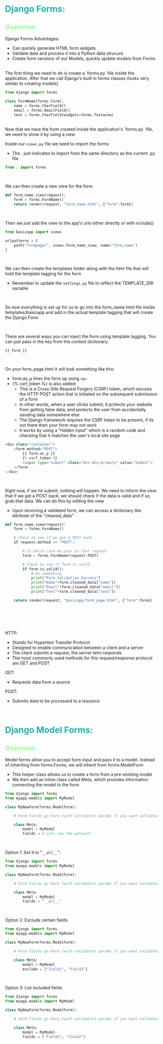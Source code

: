 # <span style="color:lightseagreen">Django Forms:</span>

## <span style="color:palegreen">Overview:</span>

Django Forms Advantages:

- Can quickly generate HTML form widgets
- Validate data and process it into a Python data strucure
- Create form versions of our Models, quickly update models from Forms

<br>  
The first thing we need to do is create a `forms.py` file inside the application.
After that we call Django's built in forms classes (looks very similar to creating models)

```python
from django import forms

class FormName(forms.Form):
    name = forms.CharField()
    email = forms.EmailField()
    text = forms.CharField(widgets=forms.Textarea)

```

<br>  
Now that we have the form created inside the application's `forms.py` file, we need to show it by using a view

Inside our `views.py` file we need to import the forms

- The . just indicates to import from the same directory as the current .py file

```python
from . import forms

```

<br>

We can then create a new view for the form

```python
def form_name_view(request):
    form = forms.FormName()
    return render(request, "form_name.html", {"form":form})

```

<br>

Then we just add the view to the app's urls either directly or with include()

```python
from basicapp import views

urlpatterns = [
    path("formpage/", views.form_name_view, name="form_name")
]

```

<br>

We can then create the templates folder along with the html file that will hold the template tagging for the form

- Remember to update the `settings.py` file to reflect the TEMPLATE_DIR variable

<br>

So now everything is set up for us to go into the form_name.html file inside templates/basicapp and add in the actual template tagging that will create the Django Form

<br>

There are several ways you can inject the form using template tagging. You can just pass in the key from the context dictionary:

```
{{ form }}
```

<br>

On your form_page.html it will look something like this:

- form.as_p lines the form up using `<p>`
- {% csrf_token %} is also added:
  - This is a Cross-Site Request Forgery (CSRF) token, which secures the HTTP POST action that is initiated on the subsequent submission of a form
  - In other words, when a user clicks submit, it protects your website from getting false data, and protects the user from accidentally sending data somewhere else
  - The Django framework requires the CSRF token to be present, if its not there then your form may not work
  - It works by using a "hidden input" which is a random code and checking that it matches the user's local site page

```python
<div class="container">
    <form method="POST">
        {{ form.as_p }}
        {% csrf_token %}
        <input type="submit" class="btn btn-primary" value="Submit">
    </form>
</div>

```

<br>

Right now, if we hit submit, nothing will happen. We need to inform the view that if we get a POST back, we should check if the data is valid and if so, grab that data. We can do this by editing the view

- Upon receiving a validated form, we can access a dictionary like attribute of the "cleaned_data"

```python
def form_name_view(request):
    form = forms.FormName()

    # Check to see if we get a POST back
    if request.method == "POST":

        # In which case we pass in that request
        form = forms.FormName(request.POST)

        # Check to see if form is valid
        if form.is_valid():
            # Do something
            print("Form Validation Success")
            print("Name"+form.cleaned_data["name"])
            print("Email"+form.cleaned_data["email"])
            print("Text"+form.cleaned_data["text"])

    return render(request, "basicapp/form_page.html", {"form":form})

```

<br>

### <span style="color:lightyellow">Side Discussion: HTTP - GET - POST</span>

HTTP:

- Stands for Hypertext Transfer Protocol
- Designed to enable communication between a client and a server
- The client submits a request, the server tehn responds
- The most commonly used methods for this request/response protocol are GET and POST

GET:

- Requests data from a source

POST:

- Submits data to be processed to a resource

<br>

# <span style="color:lightseagreen">Django Model Forms:</span>

## <span style="color:palegreen">Overview:</span>

Model forms allow you to accept form input and pass it to a model. Instead of inheriting from forms.Forms, we will inherit from forms.ModelForm

- This helper class allows us to create a form from a pre-existing model
- We then add an inline class called Meta, which provides information connecting the model to the form

```python
from django import forms
from myapp.models import MyModel

class MyNewForm(forms.ModelForm):

    # Form Fields go here (with validators params if you want validators)

    class Meta:
        model = MyModel
        fields = # Lets see the options!

```

<br>

Option 1: Set it to "`__all__`":

```python
from django import forms
from myapp.models import MyModel

class MyNewForm(forms.ModelForm):

    # Form Fields go here (with validators params if you want validators)

    class Meta:
        model = MyModel
        fields = "__all__"

```

<br>

Option 2: Exclude certain fields

```python
from django import forms
from myapp.models import MyModel

class MyNewForm(forms.ModelForm):

    # Form Fields go here (with validators params if you want validators)

    class Meta:
        model = MyModel
        exclude = ["field1", "field2"]

```

<br>

Option 3: List included fields

```python
from django import forms
from myapp.models import MyModel

class MyNewForm(forms.ModelForm):

    # Form Fields go here (with validators params if you want validators)

    class Meta:
        model = MyModel
        fields = ("field1", "field2")

```

<br>
